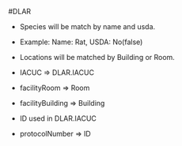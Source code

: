 #DLAR

- Species will be match by name and usda.
- Example: Name: Rat, USDA: No(false)

- Locations will be matched by Building or Room.
- IACUC => DLAR.IACUC
- facilityRoom => Room
- facilityBuilding => Building

- ID used in DLAR.IACUC
- protocolNumber => ID